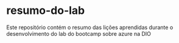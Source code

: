 # resumo-do-lab
Este repositório contém o resumo das lições aprendidas durante o desenvolvimento do lab do bootcamp sobre azure na DIO
